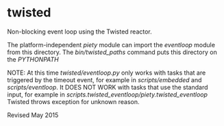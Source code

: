 
twisted
=======

Non-blocking event loop using the Twisted reactor.

The platform-independent *piety* module can import the *eventloop*
module from this directory.  The *bin/twisted_paths* command puts this
directory on the *PYTHONPATH*

NOTE: At this time *twisted/eventloop.py* only works with tasks that
    are triggered by the timeout event, for example in
    *scripts/embedded* and *scripts/eventloop*.  It DOES NOT WORK with
    tasks that use the standard input, for example in
    *scripts.twisted_eventloop/piety.twisted_eventloop*
    Twisted throws exception for unknown reason.

Revised May 2015
